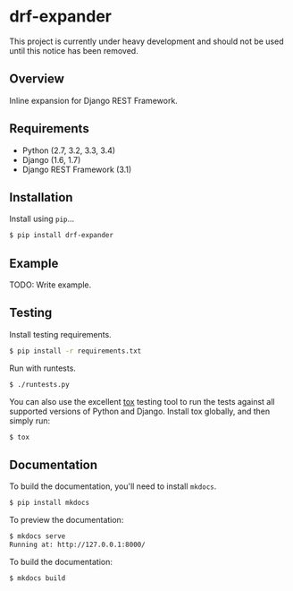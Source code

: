 # drf-expander

This project is currently under heavy development and should not be used until this notice has been removed.

## Overview

Inline expansion for Django REST Framework.

## Requirements

* Python (2.7, 3.2, 3.3, 3.4)
* Django (1.6, 1.7)
* Django REST Framework (3.1)

## Installation

Install using `pip`...

```bash
$ pip install drf-expander
```

## Example

TODO: Write example.

## Testing

Install testing requirements.

```bash
$ pip install -r requirements.txt
```

Run with runtests.

```bash
$ ./runtests.py
```

You can also use the excellent [tox](http://tox.readthedocs.org/en/latest/) testing tool to run the tests against all supported versions of Python and Django. Install tox globally, and then simply run:

```bash
$ tox
```

## Documentation

To build the documentation, you'll need to install `mkdocs`.

```bash
$ pip install mkdocs
```

To preview the documentation:

```bash
$ mkdocs serve
Running at: http://127.0.0.1:8000/
```

To build the documentation:

```bash
$ mkdocs build
```


[build-status-image]: https://secure.travis-ci.org/NextHub/drf-expander.png?branch=master
[travis]: http://travis-ci.org/NextHub/drf-expander?branch=master
[pypi-version]: https://pypip.in/version/drf-expander/badge.svg
[pypi]: https://pypi.python.org/pypi/drf-expander
